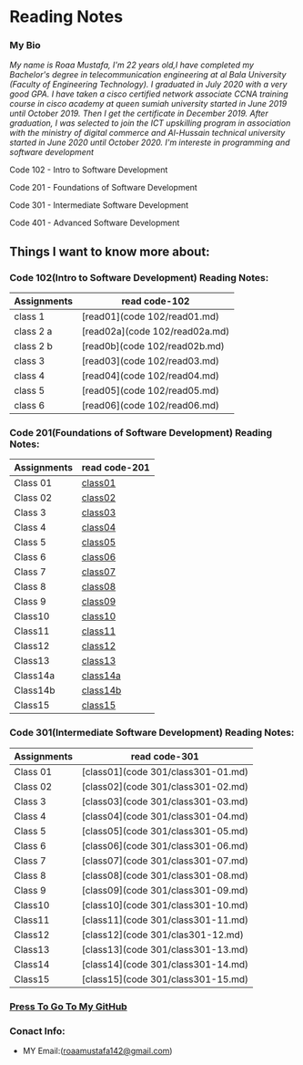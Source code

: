 
# Reading Notes
###  My Bio
*My name is Roaa Mustafa, I'm 22 years old,I have completed my Bachelor's degree in telecommunication engineering at al Bala University (Faculty of Engineering Technology).
I graduated in July 2020 with a very good GPA.
I have taken a cisco certified network associate CCNA training course in cisco academy at queen sumiah university started in June 2019 until October 2019. Then I get the certificate in December 2019.
After graduation, I was selected to join the ICT upskilling program in association with the ministry of digital commerce and Al-Hussain technical university started in June 2020 until October 2020.
I'm intereste in programming and software development*

Code 102 - Intro to Software Development

Code 201 - Foundations of Software Development

Code 301 - Intermediate Software Development

Code 401 - Advanced Software Development

## Things I want to know more about:




### Code 102(Intro to Software Development) Reading Notes:

|Assignments |     read code-102    |                                                                                                                            
|----------- | ---------------------|                                                                                                                            
|class 1     | [read01](code 102/read01.md)  |                                                                                                                            
|class 2 a   | [read02a](code 102/read02a.md)|                                                                                                                            
|class 2 b   | [read0b](code 102/read02b.md) |                                                                                                                            
|class 3     | [read03](code 102/read03.md)  |                                                                                                                            
|class 4     | [read04](code 102/read04.md)  |                                                                                                                            
|class 5     | [read05](code 102/read05.md)  |                                                                                                                            
|class 6     | [read06](code 102/read06.md)  |                                                                                                                            

### Code 201(Foundations of Software Development) Reading Notes:

|Assignments |     read code-201      |                                                                                                                            
|----------- |------------------------|                                                                                                                            
|  Class 01  |[class01](code201/class-01.md)  |                                                                                                                            
|  Class 02  |[class02](code201/class02.md)   |                                                                                                                      
|  Class 3   |[class03](code201/class-03.md)  |                                                                                                                      
|  Class 4   |[class04](code201/class-04.md)  |                                                                                                                      
|  Class 5   |[class05](code201/class-05.md)  |                                                                                                                      
|  Class 6   |[class06](code201/class-06.md)  |                                                                                                                      
|  Class 7   |[class07](code201/class-07.md)  |                                                                                                                      
|  Class 8   |[class08](code201/class-08.md)  |                                                                                                                      
|  Class 9   |[class09](code201/class-09.md)  |                                                                                                                      
|  Class10   |[class10](code201/class-10.md)  |                                                                                                                      
|  Class11   |[class11](code201/class-11.md)  |                                                                                                                      
|  Class12   |[class12](code201/class-12.md)  |                                                                                                                      
|  Class13   |[class13](code201/class-13.md)  |                                                                                                                      
|  Class14a  |[class14a](code201/class-14a.md)|                                                                                                                      
|  Class14b  |[class14b](code201/class-14b.md)|                                                                                                                      
|  Class15   |[class15](code201/class-15.md)  |                                                                                                                      

### Code 301(Intermediate Software Development) Reading Notes:

|Assignments |     read code-301         |                                                                                                              
|----------- |---------------------------|                                                                                                               
|  Class 01  |[class01](code 301/class301-01.md)  |                                                               
|  Class 02  |[class02](code 301/class301-02.md)  |                                                                                                               
|  Class 3   |[class03](code 301/class301-03.md)  |                                                                                                               
|  Class 4   |[class04](code 301/class301-04.md)  |                                                                                                               
|  Class 5   |[class05](code 301/class301-05.md)  |                                                                                                               
|  Class 6   |[class06](code 301/class301-06.md)  |                                                                                                               
|  Class 7   |[class07](code 301/class301-07.md)  |                                                                                                                
|  Class 8   |[class08](code 301/class301-08.md)  |                                                                                                                     
|  Class 9   |[class09](code 301/class301-09.md)  |                                                                                                               
|  Class10   |[class10](code 301/class301-10.md)  |                                                                                                
|  Class11   |[class11](code 301/class301-11.md)  |                                                                                                               
|  Class12   |[class12](code 301/clas301-12.md)   |                                                
|  Class13   |[class13](code 301/class301-13.md)  |                                                                                                               
|  Class14   |[class14](code 301/class301-14.md)  |                                                                                                               
|  Class15   |[class15](code 301/class301-15.md)  |                                                                                                               

### [Press To Go To My GitHub](https://github.com/RoaaMustafa)

### Conact Info:
* MY Email:(roaamustafa142@gmail.com)


